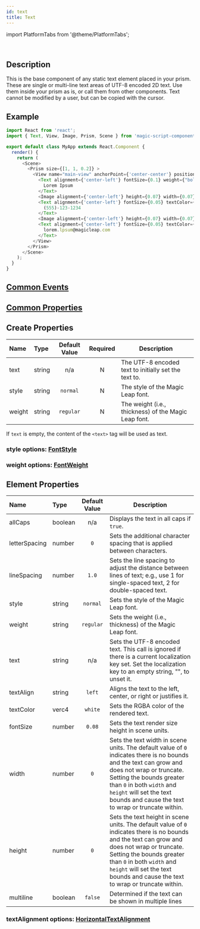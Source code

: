 ```yaml
---
id: text
title: Text
---
```


import PlatformTabs from '@theme/PlatformTabs';

<PlatformTabs component='text' />​

## Description

This is the base component of any static text element placed in your prism. These are single or multi-line text areas of UTF-8 encoded 2D text. Use them inside your prism as is, or call them from other components. Text cannot be modified by a user, but can be copied with the cursor.

## Example

```javascript
import React from 'react';
import { Text, View, Image, Prism, Scene } from 'magic-script-components';

export default class MyApp extends React.Component {
  render() {
    return (
      <Scene>
        <Prism size={[1, 1, 0.2]} >
          <View name="main-view" anchorPoint={'center-center'} position={[-0.31, 0, 0]}>
            <Text alignment={'center-left'} fontSize={0.1} weight={"bold"} textColor={"#85D834"} position={[0, 0.12, 0]}>
              Lorem Ipsum
            </Text>
            <Image alignment={'center-left'} height={0.07} width={0.07} icon={"phone"} />
            <Text alignment={'center-left'} fontSize={0.05} textColor={"#B5B5B5"} position={[0.1, 0, 0]}>
              (555)-123-1234
            </Text>
            <Image alignment={'center-left'} height={0.07} width={0.07} icon={"send"} position={[0, -0.1, 0]} />
            <Text alignment={'center-left'} fontSize={0.05} textColor={"#e0e0e0"} position={[0.1, -0.1, 0]}>
              lorem.lpsum@magicleap.com
            </Text>
          </View>
        </Prism>
      </Scene>
    );
  }
}
```

## [Common Events](../events/CommonEvents.md)

## [Common Properties](../types/Properties.md)

## Create Properties

| Name   | Type   | Default Value | Required | Description                                          |
| :----- | :----- | :-----------: | :------: | ---------------------------------------------------- |
| text   | string |      n/a      |    N     | The UTF-8 encoded text to initially set the text to. |
| style  | string |   `normal`    |    N     | The style of the Magic Leap font.                    |
| weight | string |   `regular`   |    N     | The weight (i.e., thickness) of the Magic Leap font. |

If `text` is empty, the content of the `<text>` tag will be used as text.

### style options: [FontStyle](../types/FontStyle.md)

### weight options: [FontWeight](../types/FontWeight.md)

## Element Properties

| Name          | Type    | Default Value | Description                                                                                                                                                                                                                                                                              |
| :------------ | :------ | :-----------: | ---------------------------------------------------------------------------------------------------------------------------------------------------------------------------------------------------------------------------------------------------------------------------------------- |
| allCaps       | boolean |      n/a      | Displays the text in all caps if `true`.                                                                                                                                                                                                                                                 |
| letterSpacing | number  |      `0`      | Sets the additional character spacing that is applied between characters.                                                                                                                                                                                                                |
| lineSpacing   | number  |     `1.0`     | Sets the line spacing to adjust the distance between lines of text; e.g., use 1 for single-spaced text, 2 for double-spaced text.                                                                                                                                                        |
| style         | string  |   `normal`    | Sets the style of the Magic Leap font.                                                                                                                                                                                                                                                   |
| weight        | string  |   `regular`   | Sets the weight (i.e., thickness) of the Magic Leap font.                                                                                                                                                                                                                                |
| text          | string  |      n/a      | Sets the UTF-8 encoded text. This call is ignored if there is a current localization key set. Set the localization key to an empty string, "", to unset it.                                                                                                                              |
| textAlign     | string  |    `left`     | Aligns the text to the left, center, or right or justifies it.                                                                                                                                                                                                                           |
| textColor     | verc4   |    `white`    | Sets the RGBA color of the rendered text.                                                                                                                                                                                                                                                |
| fontSize      | number  |    `0.08`     | Sets the text render size height in scene units.                                                                                                                                                                                                                                         |
| width         | number  |      `0`      | Sets the text width in scene units. The default value of `0` indicates there is no bounds and the text can grow and does not wrap or truncate. Setting the bounds greater than `0` in both `width` and `height` will set the text bounds and cause the text to wrap or truncate within.  |
| height        | number  |      `0`      | Sets the text height in scene units. The default value of `0` indicates there is no bounds and the text can grow and does not wrap or truncate. Setting the bounds greater than `0` in both `width` and `height` will set the text bounds and cause the text to wrap or truncate within. |
| multiline     | boolean |    `false`    | Determined if the text can be shown in multiple lines                                                                                                                                                                                                                                    |

### textAlignment options: [HorizontalTextAlignment](../types/HorizontalTextAlignment.md)
